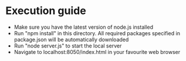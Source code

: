Execution guide
==

* Make sure you have the latest version of node.js installed
* Run "npm install" in this directory. All required packages specified in package.json will be automatically downloaded
* Run "node server.js" to start the local server
* Navigate to localhost:8050/index.html in your favourite web browser